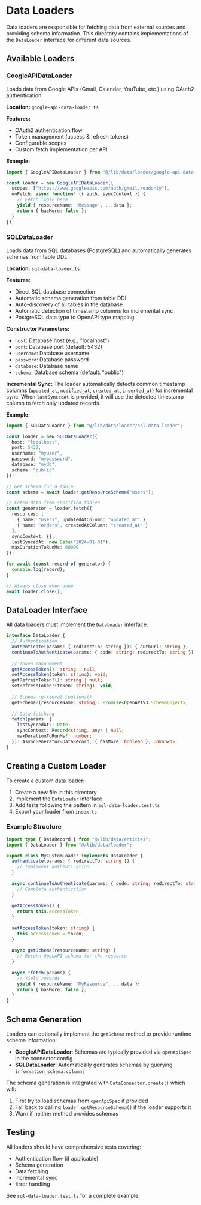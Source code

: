 # Data Loaders

Data loaders are responsible for fetching data from external sources and providing schema information. This directory contains implementations of the `DataLoader` interface for different data sources.

## Available Loaders

### GoogleAPIDataLoader

Loads data from Google APIs (Gmail, Calendar, YouTube, etc.) using OAuth2 authentication.

**Location:** `google-api-data-loader.ts`

**Features:**
- OAuth2 authentication flow
- Token management (access & refresh tokens)
- Configurable scopes
- Custom fetch implementation per API

**Example:**
```typescript
import { GoogleAPIDataLoader } from "@/lib/data/loader/google-api-data-loader";

const loader = new GoogleAPIDataLoader({
  scopes: ["https://www.googleapis.com/auth/gmail.readonly"],
  onFetch: async function* ({ auth, syncContext }) {
    // Fetch logic here
    yield { resourceName: "Message", ...data };
    return { hasMore: false };
  }
});
```

### SQLDataLoader

Loads data from SQL databases (PostgreSQL) and automatically generates schemas from table DDL.

**Location:** `sql-data-loader.ts`

**Features:**
- Direct SQL database connection
- Automatic schema generation from table DDL
- Auto-discovery of all tables in the database
- Automatic detection of timestamp columns for incremental sync
- PostgreSQL data type to OpenAPI type mapping

**Constructor Parameters:**
- `host`: Database host (e.g., "localhost")
- `port`: Database port (default: 5432)
- `username`: Database username
- `password`: Database password
- `database`: Database name
- `schema`: Database schema (default: "public")

**Incremental Sync:**
The loader automatically detects common timestamp columns (`updated_at`, `modified_at`, `created_at`, `inserted_at`) for incremental sync. When `lastSyncedAt` is provided, it will use the detected timestamp column to fetch only updated records.

**Example:**
```typescript
import { SQLDataLoader } from "@/lib/data/loader/sql-data-loader";

const loader = new SQLDataLoader({
  host: "localhost",
  port: 5432,
  username: "myuser",
  password: "mypassword",
  database: "mydb",
  schema: "public"
});

// Get schema for a table
const schema = await loader.getResourceSchema("users");

// Fetch data from specified tables
const generator = loader.fetch({
  resources: [
    { name: "users", updatedAtColumn: "updated_at" },
    { name: "orders", createdAtColumn: "created_at" }
  ],
  syncContext: {},
  lastSyncedAt: new Date("2024-01-01"),
  maxDurationToRunMs: 60000
});

for await (const record of generator) {
  console.log(record);
}

// Always close when done
await loader.close();
```

## DataLoader Interface

All data loaders must implement the `DataLoader` interface:

```typescript
interface DataLoader {
  // Authentication
  authenticate(params: { redirectTo: string }): { authUrl: string };
  continueToAuthenticate(params: { code: string; redirectTo: string }): Promise<void>;
  
  // Token management
  getAccessToken(): string | null;
  setAccessToken(token: string): void;
  getRefreshToken?(): string | null;
  setRefreshToken?(token: string): void;
  
  // Schema retrieval (optional)
  getSchema?(resourceName: string): Promise<OpenAPIV3.SchemaObject>;
  
  // Data fetching
  fetch(params: { 
    lastSyncedAt?: Date; 
    syncContext: Record<string, any> | null;
    maxDurationToRunMs?: number;
  }): AsyncGenerator<DataRecord, { hasMore: boolean }, unknown>;
}
```

## Creating a Custom Loader

To create a custom data loader:

1. Create a new file in this directory
2. Implement the `DataLoader` interface
3. Add tests following the pattern in `sql-data-loader.test.ts`
4. Export your loader from `index.ts`

### Example Structure

```typescript
import type { DataRecord } from "@/lib/data/entities";
import { DataLoader } from "@/lib/data/loader";

export class MyCustomLoader implements DataLoader {
  authenticate(params: { redirectTo: string }) {
    // Implement authentication
  }
  
  async continueToAuthenticate(params: { code: string; redirectTo: string }) {
    // Complete authentication
  }
  
  getAccessToken() {
    return this.accessToken;
  }
  
  setAccessToken(token: string) {
    this.accessToken = token;
  }
  
  async getSchema(resourceName: string) {
    // Return OpenAPI schema for the resource
  }
  
  async *fetch(params) {
    // Yield records
    yield { resourceName: "MyResource", ...data };
    return { hasMore: false };
  }
}
```

## Schema Generation

Loaders can optionally implement the `getSchema` method to provide runtime schema information:

- **GoogleAPIDataLoader**: Schemas are typically provided via `openApiSpec` in the connector config
- **SQLDataLoader**: Automatically generates schemas by querying `information_schema.columns`

The schema generation is integrated with `DataConnector.create()` which will:
1. First try to load schemas from `openApiSpec` if provided
2. Fall back to calling `loader.getResourceSchema()` if the loader supports it
3. Warn if neither method provides schemas

## Testing

All loaders should have comprehensive tests covering:
- Authentication flow (if applicable)
- Schema generation
- Data fetching
- Incremental sync
- Error handling

See `sql-data-loader.test.ts` for a complete example.

